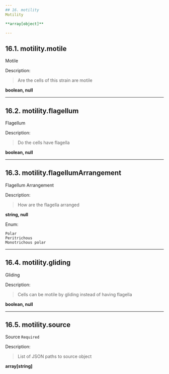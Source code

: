 ```yaml
---
## 16. motility
Motility  

**array[object]**

---
```

## 16.1. motility.motile
Motile  

Description:
> Are the cells of this strain are motile  

**boolean, null**

---
## 16.2. motility.flagellum
Flagellum  

Description:
> Do the cells have flagella  

**boolean, null**

---
## 16.3. motility.flagellumArrangement
Flagellum Arrangement  

Description:
> How are the flagella arranged  

**string, null**

Enum:

	Polar
	Peritrichous
	Monotrichous polar

---
## 16.4. motility.gliding
Gliding  

Description:
> Cells can be motile by gliding instead of having flagella  

**boolean, null**

---
## 16.5. motility.source
Source  `Required`

Description:
> List of JSON paths to source object  

**array[string]**
